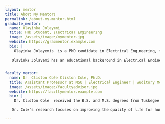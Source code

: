 ```yaml
---
layout: mentor
title: About My Mentors
permalink: /about-my-mentor.html
graduate_mentor:
  name: Olayinka Jolayemi
  title: PhD Student, Electrical Engineering
  image: /assets/images/mymentor.jpg
  website: https://gradmentor.example.com
  bio: |
    Olayinka Jolayemis  is a PhD candidate in Electrical Engineering, focused on Secure Embedded Systems. continuing his academic journey. He is involved with Dr. Cole's Secure Signal and Systems research group, where his primary research focuses on investigating adversarial attack effects on Resilient Distributed Algorithms (RDO). 
    
   Olayinka Jolayemi has an educational background in Electrical Engineering, earning both his Bachelor of Science (BS) and Master of Science (MS) degrees in Electrical Engineering. He obtained his BS degree from the University of Ilorin in Nigeria and his MS degree from Morgan State University. After completing his MS degree, Olayinka began working at Kinzo Engineering as a Cybersecurity Engineer. In this role, he focused on ensuring the security and protection of computer systems and networks against cyber threats and attacks.


faculty_mentor:
  name: Dr. Cliston Cole Cliston Cole, Ph.D.
  title: Assistant Professor at MSU | Electrical Engineer | Auditory Modeling | Speech Perception
  image: /assets/images/facultyadvisor.jpg
  website: https://facultymentor.example.com
  bio: |
    Dr. Cliston Cole  received the B.S. and M.S. degrees from Tuskegee University, both in Electrical Engineering. He also received a Ph.D. degree in Electrical and Computer Engineering from the University of Illinois at Urbana-Champaign. His research interests include digital signal processing, speech processing, image processing, radar processing, artificial intelligent (AI), machine learning, neuroscience, and techniques for improving speech recognition and computer vision in both communication and artificial intelligent systems.
    
   Dr. Cole’s research focuses on improving the quality of life for human by the development of software algorithms and software systems for AI systems such as embedded smart systems.

---
```

